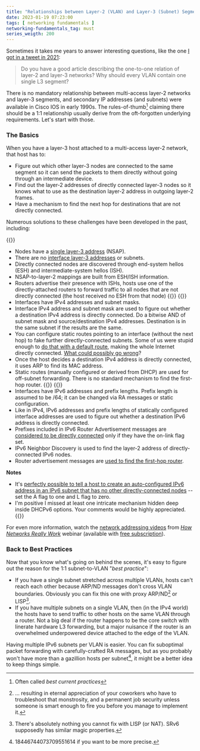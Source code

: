 ```yaml
---
title: "Relationships between Layer-2 (VLAN) and Layer-3 (Subnet) Segments"
date: 2023-01-19 07:23:00
tags: [ networking fundamentals ]
networking-fundamentals_tag: must
series_weigth: 200
---
```

Sometimes it takes me years to answer interesting questions, like the one [I got in a tweet in 2021](https://twitter.com/webernetz/status/1450559574927364097):

> Do you have a good article describing the one-to-one relation of layer-2 and layer-3 networks? Why should every VLAN contain one single L3 segment?

There is no mandatory relationship between multi-access layer-2 networks and layer-3 segments, and secondary IP addresses (and subnets) were available in Cisco IOS in early 1990s. The rules-of-thumb[^BCP] claiming there should be a 1:1 relationship usually derive from the oft-forgotten underlying requirements. Let's start with those.
<!--more-->
### The Basics

When you have a layer-3 host attached to a multi-access layer-2 network, that host has to:
[^BCP]: Often called _best current practices_

* Figure out which other layer-3 nodes are connected to the same segment so it can send the packets to them directly without going through an intermediate device.
* Find out the layer-2 addresses of directly connected layer-3 nodes so it knows what to use as the destination layer-2 address in outgoing layer-2 frames.
* Have a mechanism to find the next hop for destinations that are not directly connected.

Numerous solutions to these challenges have been developed in the past, including:

{{<explain term="CLNS">}}
* Nodes have a [single layer-3 address](/2010/12/clnp-and-multihoming-myths/) (NSAP).
* There are no [interface layer-3 addresses](/2015/10/was-clnp-really-broken/) or subnets.
* Directly connected nodes are discovered through end-system hellos (ESH) and intermediate-system hellos (ISH).
* NSAP-to-layer-2 mappings are built from ESH/ISH information.
* Routers advertise their presence with ISHs, hosts use one of the directly-attached routers to forward traffic to all nodes that are not directly connected (the host received no ESH from that node)
{{</explain>}}
{{<explain term="IPv4">}}
* Interfaces have IPv4 addresses and subnet masks.
* Interface IPv4 address and subnet mask are used to figure out whether a destination IPv4 address is directly connected. Do a bitwise AND of subnet mask and source/destination IPv4 addresses. Destination is in the same subnet if the results are the same.
* You can configure static routes pointing to an interface (without the next hop) to fake further directly-connected subnets. Some of us were stupid enough to [do that with a default route](/2009/10/my-stupid-moments-interface-default/), making the whole Internet directly connected. [What could possibly go wrong](/2009/10/follow-up-interface-default-route/)?
* Once the host decides a destination IPv4 address is directly connected, it uses ARP to find its MAC address.
* Static routes (manually configured or derived from DHCP) are used for off-subnet forwarding. There is no standard mechanism to find the first-hop router.
{{</explain>}}
{{<explain term="IPv6">}}
* Interfaces have IPv6 addresses and prefix lengths. Prefix length is assumed to be /64; it can be changed via RA messages or static configuration.
* Like in IPv4, IPv6 addresses and prefix lengths of statically configured interface addresses are used to figure out whether a destination IPv6 address is directly connected.
* Prefixes included in IPv6 Router Advertisement messages are [considered to be directly connected](/2012/11/ipv6-on-link-determination-what-is-it/) only if they have the on-link flag set.
* IPv6 Neighbor Discovery is used to find the layer-2 address of directly-connected IPv6 nodes.
* Router advertisement messages are [used to find the first-hop router](/2011/02/dhcpv6slaacra-dhcpv4/).

**Notes**
* It's [perfectly possible to tell a host to create an auto-configured IPv6 address in an IPv6 subnet that has no other directly-connected nodes](/2012/11/ipv6-router-advertisements-deep-dive/) -- set the A flag to one and L flag to zero.
* I'm positive I missed at least one intricate mechanism hidden deep inside DHCPv6 options. Your comments would be highly appreciated.
{{</explain>}}

For even more information, watch the [network addressing videos](https://my.ipspace.net/bin/list?id=Net101#ADDR) from _[How Networks Really Work](https://www.ipspace.net/How_Networks_Really_Work)_ webinar (available with [free subscription](https://www.ipspace.net/Subscription/Free)).

### Back to Best Practices

Now that you know what's going on behind the scenes, it's easy to figure out the reason for the 1:1 subnet-to-VLAN "_best practice_":

* If you have a single subnet stretched across multiple VLANs, hosts can't reach each other because ARP/ND messages don't cross VLAN boundaries. Obviously you can fix this one with proxy ARP/ND[^JS] or LISP[^LISP].
* If you have multiple subnets on a single VLAN, then (in the IPv4 world) the hosts have to send traffic to other hosts on the same VLAN through a router. Not a big deal if the router happens to be the core switch with linerate hardware L3 forwarding, but a major nuisance if the router is an overwhelmed underpowered device attached to the edge of the VLAN.

Having multiple IPv6 subnets per VLAN is easier. You can fix suboptimal packet forwarding with carefully-crafted RA messages, but as you probably won't have more than a gazillion hosts per subnet[^64], it might be a better idea to keep things simple.

[^JS]: ... resulting in eternal appreciation of your coworkers who have to troubleshoot that monstrosity, and a permanent job security unless someone is smart enough to fire you before you manage to implement it.

[^LISP]: There's absolutely nothing you cannot fix with LISP (or NAT). SRv6 supposedly has similar magic properties.

[^64]: 18446744073709551614 if you want to be more precise.